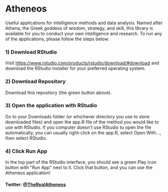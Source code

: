 # Atheneos
Useful applications for intelligence methods and data analysis. Named after Athena, the Greek goddess of wisdom, strategy, and skill, this library is available for you to conduct your own intelligence and research.  To run any of the applications, please follow the steps below.

### 1) Download RStudio
Visit https://www.rstudio.com/products/rstudio/download/#download and download the RStudio installer for your preferred operating system.

### 2) Download Repository
Download this repostiory (the green button above).

### 3) Open the application with RStudio
Go to your Downloads folder (or whichever directory you use to store downloaded files) and open the app.R file of the method you would like to use with RStudio.  If you computer doesn't use RStudio to open the file automatically, you can usually right-click on the app.R, select Open With..., then select RStudio.

### 4) Click Run App
In the top part of the RStudio interface, you should see a green Play icon button with "Run App" next to it.  Click that button, and you can use the Atheneos application!



#### Twitter: [@TheRealAtheneos](https://twitter.com/TheRealAtheneos)
